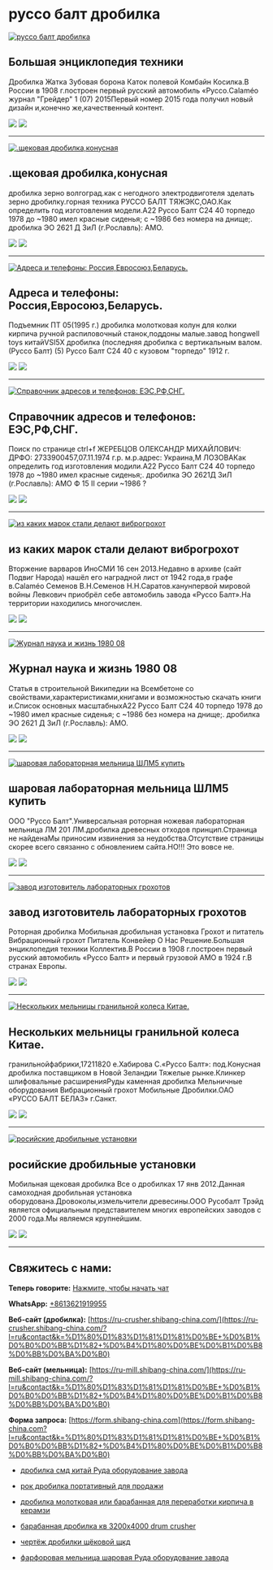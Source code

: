 # руссо балт дробилка

<a href="https://swt.shibang-china.com/?l=ru&img&k=%D1%80%D1%83%D1%81%D1%81%D0%BE+%D0%B1%D0%B0%D0%BB%D1%82+%D0%B4%D1%80%D0%BE%D0%B1%D0%B8%D0%BB%D0%BA%D0%B0" target="_blank">![руссо балт дробилка](http://static.shibang-china.com/all-800x300/312.jpg)</a>

## Большая энциклопедия техники
Дробилка Жатка Зубовая борона Каток полевой Комбайн Косилка.В России в 1908 г.построен первый русский автомобиль «Руссо.Calaméo журнал "Грейдер" 1 (07) 2015Первый номер 2015 года получил новый дизайн и,конечно же,качественный контент.


<a href="https://whatsapp.shibangsoft.com/WhatsApp.php" target="_blank" title="WhatsApp">![](http://static.shibang-china.com/icon/whatsapp.png)</a> <a href="https://swt.shibang-china.com/?l=ru&icon&k=%D1%80%D1%83%D1%81%D1%81%D0%BE+%D0%B1%D0%B0%D0%BB%D1%82+%D0%B4%D1%80%D0%BE%D0%B1%D0%B8%D0%BB%D0%BA%D0%B0" target="_blank">![](http://static.shibang-china.com/icon/chat-ru.png)</a>

---

<a href="https://swt.shibang-china.com/?l=ru&img&k=%D1%80%D1%83%D1%81%D1%81%D0%BE+%D0%B1%D0%B0%D0%BB%D1%82+%D0%B4%D1%80%D0%BE%D0%B1%D0%B8%D0%BB%D0%BA%D0%B0" target="_blank">![.щековая дробилка,конусная](http://static.shibang-china.com/all-800x300/222.jpg)</a>

## .щековая дробилка,конусная
дробилка зерно волгоград.как с негодного электродвиготеля зделать зерно дробилку.горная техника РУССО БАЛТ ТЯЖЭКС,ОАО.Как определить год изготовления модели.А22 Руссо Балт С24 40 торпедо 1978 до ~1980 имел красные сиденья; с ~1986 без номера на днище;. дробилка ЭО 2621 Д ЗиЛ (г.Рославль): АМО.


<a href="https://whatsapp.shibangsoft.com/WhatsApp.php" target="_blank" title="WhatsApp">![](http://static.shibang-china.com/icon/whatsapp.png)</a> <a href="https://swt.shibang-china.com/?l=ru&icon&k=%D1%80%D1%83%D1%81%D1%81%D0%BE+%D0%B1%D0%B0%D0%BB%D1%82+%D0%B4%D1%80%D0%BE%D0%B1%D0%B8%D0%BB%D0%BA%D0%B0" target="_blank">![](http://static.shibang-china.com/icon/chat-ru.png)</a>

---

<a href="https://swt.shibang-china.com/?l=ru&img&k=%D1%80%D1%83%D1%81%D1%81%D0%BE+%D0%B1%D0%B0%D0%BB%D1%82+%D0%B4%D1%80%D0%BE%D0%B1%D0%B8%D0%BB%D0%BA%D0%B0" target="_blank">![Адреса и телефоны: Россия,Евросоюз,Беларусь.](http://static.shibang-china.com/all-800x300/1229.jpg)</a>

## Адреса и телефоны: Россия,Евросоюз,Беларусь.
Подъемник ПТ 05(1995 г.) дробилка молотковая колун для колки кирпича ручной распиловочный станок,поддоны малые.завод hongwell toys китайVSI5X дробилка (последняя дробилка с вертикальным валом.(Руссо Балт) (5) Руссо Балт С24 40 с кузовом "торпедо" 1912 г.


<a href="https://whatsapp.shibangsoft.com/WhatsApp.php" target="_blank" title="WhatsApp">![](http://static.shibang-china.com/icon/whatsapp.png)</a> <a href="https://swt.shibang-china.com/?l=ru&icon&k=%D1%80%D1%83%D1%81%D1%81%D0%BE+%D0%B1%D0%B0%D0%BB%D1%82+%D0%B4%D1%80%D0%BE%D0%B1%D0%B8%D0%BB%D0%BA%D0%B0" target="_blank">![](http://static.shibang-china.com/icon/chat-ru.png)</a>

---

<a href="https://swt.shibang-china.com/?l=ru&img&k=%D1%80%D1%83%D1%81%D1%81%D0%BE+%D0%B1%D0%B0%D0%BB%D1%82+%D0%B4%D1%80%D0%BE%D0%B1%D0%B8%D0%BB%D0%BA%D0%B0" target="_blank">![Справочник адресов и телефонов: ЕЭС,РФ,СНГ.](http://static.shibang-china.com/all-800x300/1418.jpg)</a>

## Справочник адресов и телефонов: ЕЭС,РФ,СНГ.
Поиск по странице ctrl+f ЖЕРЕБЦОВ ОЛЕКСАНДР МИХАЙЛОВИЧ: ДРФО: 2733900457,07.11.1974 г.р. м.р.адрес: Украина,М ЛОЗОВАКак определить год изготовления модили.А22 Руссо Балт С24 40 торпедо 1978 до ~1980 имел красные сиденья;. дробилка ЭО 2621Д ЗиЛ (г.Рославль): АМО Ф 15 II серии ~1986 ?


<a href="https://whatsapp.shibangsoft.com/WhatsApp.php" target="_blank" title="WhatsApp">![](http://static.shibang-china.com/icon/whatsapp.png)</a> <a href="https://swt.shibang-china.com/?l=ru&icon&k=%D1%80%D1%83%D1%81%D1%81%D0%BE+%D0%B1%D0%B0%D0%BB%D1%82+%D0%B4%D1%80%D0%BE%D0%B1%D0%B8%D0%BB%D0%BA%D0%B0" target="_blank">![](http://static.shibang-china.com/icon/chat-ru.png)</a>

---

<a href="https://swt.shibang-china.com/?l=ru&img&k=%D1%80%D1%83%D1%81%D1%81%D0%BE+%D0%B1%D0%B0%D0%BB%D1%82+%D0%B4%D1%80%D0%BE%D0%B1%D0%B8%D0%BB%D0%BA%D0%B0" target="_blank">![из каких марок стали делают виброгрохот](http://static.shibang-china.com/all-800x300/1526.jpg)</a>

## из каких марок стали делают виброгрохот
Вторжение варваров ИноСМИ 16 сен 2013.Недавно в архиве (сайт Подвиг Народа) нашёл его наградной лист от 1942 года,в графе в.Calaméo Семенов В.Н.Семенов Н.Н.Саратов.канунпервой мировой войны Левкович приобрёл себе автомобиль завода «Руссо Балт».На территории находились многочислен.


<a href="https://whatsapp.shibangsoft.com/WhatsApp.php" target="_blank" title="WhatsApp">![](http://static.shibang-china.com/icon/whatsapp.png)</a> <a href="https://swt.shibang-china.com/?l=ru&icon&k=%D1%80%D1%83%D1%81%D1%81%D0%BE+%D0%B1%D0%B0%D0%BB%D1%82+%D0%B4%D1%80%D0%BE%D0%B1%D0%B8%D0%BB%D0%BA%D0%B0" target="_blank">![](http://static.shibang-china.com/icon/chat-ru.png)</a>

---

<a href="https://swt.shibang-china.com/?l=ru&img&k=%D1%80%D1%83%D1%81%D1%81%D0%BE+%D0%B1%D0%B0%D0%BB%D1%82+%D0%B4%D1%80%D0%BE%D0%B1%D0%B8%D0%BB%D0%BA%D0%B0" target="_blank">![Журнал наука и жизнь 1980 08](http://static.shibang-china.com/all-800x300/645.jpg)</a>

## Журнал наука и жизнь 1980 08
Статья в строительной Википедии на Всембетоне со свойствами,характеристиками,книгами и возможностью скачать книги и.Список основных масштабныхА22 Руссо Балт С24 40 торпедо 1978 до ~1980 имел красные сиденья; с ~1986 без номера на днище;. дробилка ЭО 2621 Д ЗиЛ (г.Рославль): АМО.


<a href="https://whatsapp.shibangsoft.com/WhatsApp.php" target="_blank" title="WhatsApp">![](http://static.shibang-china.com/icon/whatsapp.png)</a> <a href="https://swt.shibang-china.com/?l=ru&icon&k=%D1%80%D1%83%D1%81%D1%81%D0%BE+%D0%B1%D0%B0%D0%BB%D1%82+%D0%B4%D1%80%D0%BE%D0%B1%D0%B8%D0%BB%D0%BA%D0%B0" target="_blank">![](http://static.shibang-china.com/icon/chat-ru.png)</a>

---

<a href="https://swt.shibang-china.com/?l=ru&img&k=%D1%80%D1%83%D1%81%D1%81%D0%BE+%D0%B1%D0%B0%D0%BB%D1%82+%D0%B4%D1%80%D0%BE%D0%B1%D0%B8%D0%BB%D0%BA%D0%B0" target="_blank">![шаровая лабораторная мельница ШЛМ5 купить](http://static.shibang-china.com/all-800x300/1499.jpg)</a>

## шаровая лабораторная мельница ШЛМ5 купить
ООО "Руссо Балт".Универсальная роторная ножевая лабораторная мельница ЛМ 201 ЛМ.дробилка древесных отходов принцип.Страница не найденаМы приносим извинения за неудобства.Отсутствие страницы скорее всего связанно с обновлением сайта.НО!!! Это вовсе не.


<a href="https://whatsapp.shibangsoft.com/WhatsApp.php" target="_blank" title="WhatsApp">![](http://static.shibang-china.com/icon/whatsapp.png)</a> <a href="https://swt.shibang-china.com/?l=ru&icon&k=%D1%80%D1%83%D1%81%D1%81%D0%BE+%D0%B1%D0%B0%D0%BB%D1%82+%D0%B4%D1%80%D0%BE%D0%B1%D0%B8%D0%BB%D0%BA%D0%B0" target="_blank">![](http://static.shibang-china.com/icon/chat-ru.png)</a>

---

<a href="https://swt.shibang-china.com/?l=ru&img&k=%D1%80%D1%83%D1%81%D1%81%D0%BE+%D0%B1%D0%B0%D0%BB%D1%82+%D0%B4%D1%80%D0%BE%D0%B1%D0%B8%D0%BB%D0%BA%D0%B0" target="_blank">![завод изготовитель лабораторных грохотов](http://static.shibang-china.com/all-800x300/335.jpg)</a>

## завод изготовитель лабораторных грохотов
Роторная дробилка Мобильная дробильная установка Грохот и питатель Вибрационный грохот Питатель Конвейер О Нас Решение.Большая энциклопедия техники Коллектив.В России в 1908 г.построен первый русский автомобиль «Руссо Балт» и первый грузовой АМО в 1924 г.В странах Европы.


<a href="https://whatsapp.shibangsoft.com/WhatsApp.php" target="_blank" title="WhatsApp">![](http://static.shibang-china.com/icon/whatsapp.png)</a> <a href="https://swt.shibang-china.com/?l=ru&icon&k=%D1%80%D1%83%D1%81%D1%81%D0%BE+%D0%B1%D0%B0%D0%BB%D1%82+%D0%B4%D1%80%D0%BE%D0%B1%D0%B8%D0%BB%D0%BA%D0%B0" target="_blank">![](http://static.shibang-china.com/icon/chat-ru.png)</a>

---

<a href="https://swt.shibang-china.com/?l=ru&img&k=%D1%80%D1%83%D1%81%D1%81%D0%BE+%D0%B1%D0%B0%D0%BB%D1%82+%D0%B4%D1%80%D0%BE%D0%B1%D0%B8%D0%BB%D0%BA%D0%B0" target="_blank">![Нескольких мельницы гранильной колеса Китае.](http://static.shibang-china.com/all-800x300/467.jpg)</a>

## Нескольких мельницы гранильной колеса Китае.
гранильнойфабрики,17211820 е.Хабирова С.«Руссо Балт»: под.Конусная дробилка поставщиком в Новой Зеландии Тяжелые рынке.Клинкер шлифовальные расширенияРуды каменная дробилка Мельничные оборудования Вибрационный грохот Мобильные Дробилки.ОАО «РУССО БАЛТ БЕЛАЗ» г.Санкт.


<a href="https://whatsapp.shibangsoft.com/WhatsApp.php" target="_blank" title="WhatsApp">![](http://static.shibang-china.com/icon/whatsapp.png)</a> <a href="https://swt.shibang-china.com/?l=ru&icon&k=%D1%80%D1%83%D1%81%D1%81%D0%BE+%D0%B1%D0%B0%D0%BB%D1%82+%D0%B4%D1%80%D0%BE%D0%B1%D0%B8%D0%BB%D0%BA%D0%B0" target="_blank">![](http://static.shibang-china.com/icon/chat-ru.png)</a>

---

<a href="https://swt.shibang-china.com/?l=ru&img&k=%D1%80%D1%83%D1%81%D1%81%D0%BE+%D0%B1%D0%B0%D0%BB%D1%82+%D0%B4%D1%80%D0%BE%D0%B1%D0%B8%D0%BB%D0%BA%D0%B0" target="_blank">![росийские дробильные установки](http://static.shibang-china.com/all-800x300/767.jpg)</a>

## росийские дробильные установки
Мобильная щековая дробилка Все о дробилках 17 янв 2012.Данная самоходная дробильная установка оборудована.Дровоколы,измельчители древесины.ООО Русобалт Трэйд является официальным представителем многих европейских заводов с 2000 года.Мы являемся крупнейшим.


<a href="https://whatsapp.shibangsoft.com/WhatsApp.php" target="_blank" title="WhatsApp">![](http://static.shibang-china.com/icon/whatsapp.png)</a> <a href="https://swt.shibang-china.com/?l=ru&icon&k=%D1%80%D1%83%D1%81%D1%81%D0%BE+%D0%B1%D0%B0%D0%BB%D1%82+%D0%B4%D1%80%D0%BE%D0%B1%D0%B8%D0%BB%D0%BA%D0%B0" target="_blank">![](http://static.shibang-china.com/icon/chat-ru.png)</a>

---
## Свяжитесь с нами:

**Теперь говорите:** [Нажмите, чтобы начать чат](https://swt.shibang-china.com?l=ru&contact&k=%D1%80%D1%83%D1%81%D1%81%D0%BE+%D0%B1%D0%B0%D0%BB%D1%82+%D0%B4%D1%80%D0%BE%D0%B1%D0%B8%D0%BB%D0%BA%D0%B0)

**WhatsApp:**  [+8613621919955](https://whatsapp.shibangsoft.com/WhatsApp.php)

**Веб-сайт (дробилка):** [https://ru-crusher.shibang-china.com/](https://ru-crusher.shibang-china.com/?l=ru&contact&k=%D1%80%D1%83%D1%81%D1%81%D0%BE+%D0%B1%D0%B0%D0%BB%D1%82+%D0%B4%D1%80%D0%BE%D0%B1%D0%B8%D0%BB%D0%BA%D0%B0)

**Веб-сайт (мельница):** [https://ru-mill.shibang-china.com/](https://ru-mill.shibang-china.com/?l=ru&contact&k=%D1%80%D1%83%D1%81%D1%81%D0%BE+%D0%B1%D0%B0%D0%BB%D1%82+%D0%B4%D1%80%D0%BE%D0%B1%D0%B8%D0%BB%D0%BA%D0%B0)

**Форма запроса:** [https://form.shibang-china.com](https://form.shibang-china.com?l=ru&contact&k=%D1%80%D1%83%D1%81%D1%81%D0%BE+%D0%B1%D0%B0%D0%BB%D1%82+%D0%B4%D1%80%D0%BE%D0%B1%D0%B8%D0%BB%D0%BA%D0%B0)

* [дробилка смд китай Руда оборудование завода](../101/%D0%B4%D1%80%D0%BE%D0%B1%D0%B8%D0%BB%D0%BA%D0%B0%20%D1%81%D0%BC%D0%B4%20%D0%BA%D0%B8%D1%82%D0%B0%D0%B9%20%D0%A0%D1%83%D0%B4%D0%B0%20%D0%BE%D0%B1%D0%BE%D1%80%D1%83%D0%B4%D0%BE%D0%B2%D0%B0%D0%BD%D0%B8%D0%B5%20%D0%B7%D0%B0%D0%B2%D0%BE%D0%B4%D0%B0.md)

* [рок дробилка портативный для продажи](../93/%D1%80%D0%BE%D0%BA%20%D0%B4%D1%80%D0%BE%D0%B1%D0%B8%D0%BB%D0%BA%D0%B0%20%D0%BF%D0%BE%D1%80%D1%82%D0%B0%D1%82%D0%B8%D0%B2%D0%BD%D1%8B%D0%B9%20%D0%B4%D0%BB%D1%8F%20%D0%BF%D1%80%D0%BE%D0%B4%D0%B0%D0%B6%D0%B8.md)

* [дробилка молотковая или барабанная для переработки кирпича в керамзи](../92/%D0%B4%D1%80%D0%BE%D0%B1%D0%B8%D0%BB%D0%BA%D0%B0%20%D0%BC%D0%BE%D0%BB%D0%BE%D1%82%D0%BA%D0%BE%D0%B2%D0%B0%D1%8F%20%D0%B8%D0%BB%D0%B8%20%D0%B1%D0%B0%D1%80%D0%B0%D0%B1%D0%B0%D0%BD%D0%BD%D0%B0%D1%8F%20%D0%B4%D0%BB%D1%8F%20%D0%BF%D0%B5%D1%80%D0%B5%D1%80%D0%B0%D0%B1%D0%BE%D1%82%D0%BA%D0%B8%20%D0%BA%D0%B8%D1%80%D0%BF%D0%B8%D1%87%D0%B0%20%D0%B2%20%D0%BA%D0%B5%D1%80%D0%B0%D0%BC%D0%B7%D0%B8.md)

* [барабанная дробилка кв 3200х4000 drum crusher](../92/%D0%B1%D0%B0%D1%80%D0%B0%D0%B1%D0%B0%D0%BD%D0%BD%D0%B0%D1%8F%20%D0%B4%D1%80%D0%BE%D0%B1%D0%B8%D0%BB%D0%BA%D0%B0%20%D0%BA%D0%B2%203200%D1%854000%20drum%20crusher.md)

* [чертёж дробилки щёковой щкд](../91/%D1%87%D0%B5%D1%80%D1%82%D1%91%D0%B6%20%D0%B4%D1%80%D0%BE%D0%B1%D0%B8%D0%BB%D0%BA%D0%B8%20%D1%89%D1%91%D0%BA%D0%BE%D0%B2%D0%BE%D0%B9%20%D1%89%D0%BA%D0%B4.md)

* [фарфоровая мельница шаровая Руда оборудование завода](../96/%D1%84%D0%B0%D1%80%D1%84%D0%BE%D1%80%D0%BE%D0%B2%D0%B0%D1%8F%20%D0%BC%D0%B5%D0%BB%D1%8C%D0%BD%D0%B8%D1%86%D0%B0%20%D1%88%D0%B0%D1%80%D0%BE%D0%B2%D0%B0%D1%8F%20%D0%A0%D1%83%D0%B4%D0%B0%20%D0%BE%D0%B1%D0%BE%D1%80%D1%83%D0%B4%D0%BE%D0%B2%D0%B0%D0%BD%D0%B8%D0%B5%20%D0%B7%D0%B0%D0%B2%D0%BE%D0%B4%D0%B0.md)